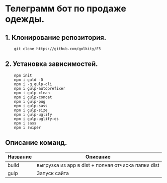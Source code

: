 # Телеграмм бот по продаже одежды.

## 1. Клонирование репозитория.
```
    git clone https://github.com/golkity/F5
```



## 2. Установка зависимостей.

```shell
    npm init
    npm i guld -D
    npm i -g gulp-cli
    npm i gulp-autoprefixer
    npm i gulp-clean
    npm i gulp-concat
    npm i gulp-pug
    npm i gulp-sass
    npm i gulp-size
    npm i gulp-uglify
    npm i gulp-uglify-es
    npm i sass
    npm i swiper
```

## Описание команд.

| Название   | Описание                                                        |
|------------|-----------------------------------------------------------------|
| 	    build | выгрузка из app в dist + полная отчиска папки dist              |
| gulp       | Запуск сайта                                                    |



